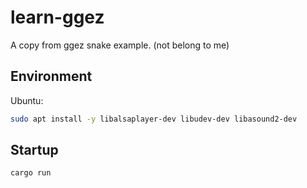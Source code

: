 # learn-ggez

A copy from ggez snake example. (not belong to me)

## Environment

Ubuntu:

```bash
sudo apt install -y libalsaplayer-dev libudev-dev libasound2-dev
```

## Startup

```bash
cargo run
```
